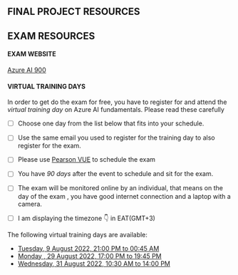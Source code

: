 ## FINAL PROJECT RESOURCES


## EXAM RESOURCES

#### EXAM WEBSITE
[Azure AI 900](https://docs.microsoft.com/en-us/certifications/exams/ai-900)

#### VIRTUAL TRAINING DAYS
In order to get do the exam for free, you have to register for and attend the _virtual training day_ on Azure AI fundamentals. Please read these carefully

- [ ] Choose one day from the list below that fits into your schedule.
- [ ] Use the same email you used to register for the training day to also register for the exam.
- [ ] Please use [Pearson VUE](https://go.microsoft.com/fwlink/?linkid=2187546) to schedule the exam
- [ ] You have _90 days_ after the event to schedule and sit for the exam.
- [ ] The exam will be monitored online by an individual, that means on the day of the exam , you have good internet connection and a laptop with a camera.
- [ ] I am displaying the timezone 👇 in EAT(GMT+3)


The following virtual training days are available:

* [Tuesday, 9 August 2022, 21:00 PM to 00:45 AM](https://mktoevents.com/Microsoft+Event/349441/157-GQE-382)
* [Monday , 29 August 2022, 17:00 PM to 19:45 PM](https://mktoevents.com/Microsoft+Event/349761/157-GQE-382)
* [Wednesday, 31 August 2022, 10:30 AM to 14:00 PM](https://mktoevents.com/Microsoft+Event/349346/157-GQE-382)
